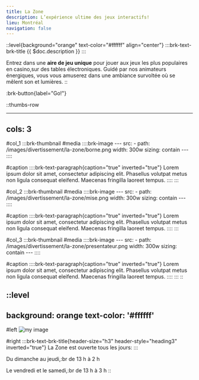 ```yaml
---
title: La Zone
description: L’expérience ultime des jeux interactifs!
lieu: Montréal
navigation: false
---
```


::level{background="orange" text-color="#ffffff" align="center"}
  :::brk-text-brk-title
  {{ $doc.description }}
  :::

Entrez dans une **aire de jeu unique** pour jouer aux jeux les plus populaires en casino,sur des tables électroniques. Guidé par nos animateurs énergiques, vous vous amuserez dans une ambiance survoltée où se mêlent son et lumières.
::

:brk-button{label="Go!"}

::thumbs-row


---
cols: 3
---
#col_1
  :::brk-thumbnail
  #media
    ::::brk-image
    ---
    src:
      - path: /images/divertissement/la-zone/borne.png
        width: 300w
    sizing: contain
    ---
    ::::
  
  #caption
    ::::brk-text-paragraph{caption="true" inverted="true"}
    Lorem ipsum dolor sit amet, consectetur adipiscing elit. Phasellus volutpat metus non ligula consequat eleifend. Maecenas fringilla laoreet tempus.
    ::::
  :::

#col_2
  :::brk-thumbnail
  #media
    ::::brk-image
    ---
    src:
      - path: /images/divertissement/la-zone/mise.png
        width: 300w
    sizing: contain
    ---
    ::::
  
  #caption
    ::::brk-text-paragraph{caption="true" inverted="true"}
    Lorem ipsum dolor sit amet, consectetur adipiscing elit. Phasellus volutpat metus non ligula consequat eleifend. Maecenas fringilla laoreet tempus.
    ::::
  :::

#col_3
  :::brk-thumbnail
  #media
    ::::brk-image
    ---
    src:
      - path: /images/divertissement/la-zone/presentateur.png
        width: 300w
    sizing: contain
    ---
    ::::
  
  #caption
    ::::brk-text-paragraph{caption="true" inverted="true"}
    Lorem ipsum dolor sit amet, consectetur adipiscing elit. Phasellus volutpat metus non ligula consequat eleifend. Maecenas fringilla laoreet tempus.
    ::::
  :::
::

::level
---
background: orange
text-color: '#ffffff'
---
#left
![my image](/images/divertissement/la-zone/image_400.jpg)

#right
  :::brk-text-brk-title{header-size="h3" header-style="heading3" inverted="true"}
  La Zone est ouverte tous les jours:
  :::

Du dimanche au jeudi,\:br
de 13 h à 2 h

Le vendredi et le samedi,\:br
de 13 h à 3 h
::

